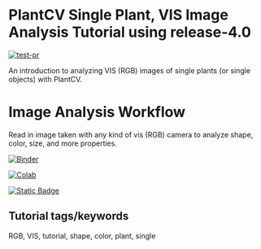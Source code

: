 # PlantCV Single Plant, VIS Image Analysis Tutorial using release-4.0

[![test-pr](https://github.com/danforthcenter/plantcv-tutorial-v4-VIS-single-plant/actions/workflows/ci-tests.yml/badge.svg)](https://github.com/danforthcenter/plantcv-tutorial-v4-VIS-single-plant/actions/workflows/ci-tests.yml)

An introduction to analyzing VIS (RGB) images of single plants (or single objects) with PlantCV.

# Image Analysis Workflow

Read in image taken with any kind of vis (RGB) camera to analyze shape, color, size, and more properties. 


[![Binder](https://mybinder.org/badge_logo.svg)](https://mybinder.org/v2/gh/danforthcenter/plantcv-tutorial-v4-VIS-single-plant/HEAD?filepath=index.ipynb)

[![Colab](https://colab.research.google.com/assets/colab-badge.svg)](https://colab.research.google.com/github/danforthcenter/plantcv-tutorial-v4-VIS-single-plant/blob/main/index-Colab.ipynb)

[![Static Badge](https://img.shields.io/badge/Open%20in%20GitHub-black?logo=github)](https://github.com/danforthcenter/plantcv-tutorial-v4-VIS-single-plant)


## Tutorial tags/keywords

RGB, VIS, tutorial, shape, color, plant, single


